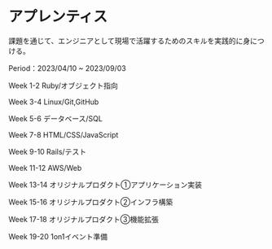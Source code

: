 # アプレンティス　　

課題を通じて、エンジニアとして現場で活躍するためのスキルを実践的に身につける。

Period：2023/04/10 ~ 2023/09/03

Week 1-2 Ruby/オブジェクト指向

Week 3-4 Linux/Git,GitHub

Week 5-6 データベース/SQL

Week 7-8 HTML/CSS/JavaScript

Week 9-10 Rails/テスト

Week 11-12 AWS/Web

Week 13-14 オリジナルプロダクト①アプリケーション実装

Week 15-16 オリジナルプロダクト②インフラ構築

Week 17-18 オリジナルプロダクト③機能拡張

Week 19-20 1on1イベント準備
